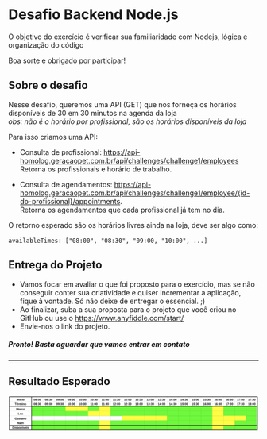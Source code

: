 # Desafio Backend Node.js

O objetivo do exercício é verificar sua familiaridade com Nodejs, lógica e organização do código

Boa sorte e obrigado por participar!

## Sobre o desafio

Nesse desafio, queremos uma API (GET) que nos forneça os horários disponíveis de 30 em 30 minutos na agenda da loja <br>
_obs: não é o horário por profissional, são os horários disponíveis da loja_

Para isso criamos uma API:

- Consulta de profissional: https://api-homolog.geracaopet.com.br/api/challenges/challenge1/employees <br>
  Retorna os profissionais e horário de trabalho.

- Consulta de agendamentos: https://api-homolog.geracaopet.com.br/api/challenges/challenge1/employee/{id-do-profissional}/appointments. <br>
  Retorna os agendamentos que cada profissional já tem no dia.

O retorno esperado são os horários livres ainda na loja, deve ser algo como:

```
availableTimes: ["08:00", "08:30", "09:00, "10:00", ...]
```

## Entrega do Projeto

- Vamos focar em avaliar o que foi proposto para o exercício, mas se não conseguir conter sua criatividade e quiser incrementar a aplicação, fique à vontade. Só não deixe de entregar o essencial. ;)
- Ao finalizar, suba a sua proposta para o projeto que você criou no GitHub ou use o https://www.anyfiddle.com/start/
- Envie-nos o link do projeto.

##### Pronto! Basta aguardar que vamos entrar em contato

---

## Resultado Esperado

![alt text](./resultado-esperado.png)
